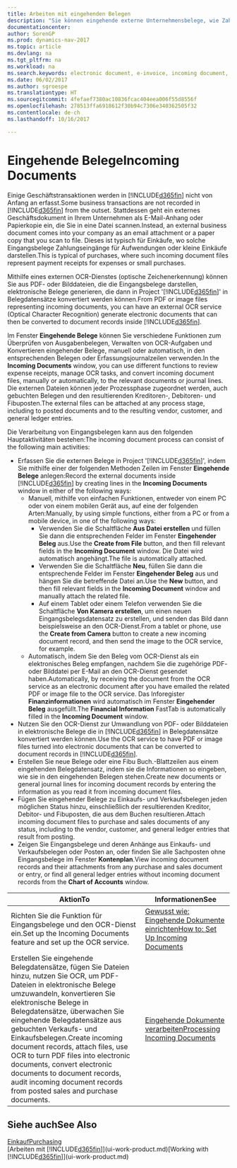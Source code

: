 ```yaml
---
title: Arbeiten mit eingehenden Belegen
description: "Sie können eingehende externe Unternehmensbelege, wie Zahlungseingänge oder PDF-Dateien verwalten, OCR-Aufgaben verwalten und Dateien in elektronische Belege und Datensätze in Dynamics NAV umwandeln."
documentationcenter: 
author: SorenGP
ms.prod: dynamics-nav-2017
ms.topic: article
ms.devlang: na
ms.tgt_pltfrm: na
ms.workload: na
ms.search.keywords: electronic document, e-invoice, incoming document, OCR, ecommerce, document exchange, import invoice
ms.date: 06/02/2017
ms.author: sgroespe
ms.translationtype: HT
ms.sourcegitcommit: 4fefaef7380ac10836fcac404eea006f55d8556f
ms.openlocfilehash: 278513ffa6918612f30b94c7306e340362505f32
ms.contentlocale: de-ch
ms.lasthandoff: 10/16/2017

---
```

# <a name="incoming-documents"></a><span data-ttu-id="a1616-103">Eingehende Belege</span><span class="sxs-lookup"><span data-stu-id="a1616-103">Incoming Documents</span></span>
<span data-ttu-id="a1616-104">Einige Geschäftstransaktionen werden in [!INCLUDE[d365fin](includes/d365fin_md.md)] nicht von Anfang an erfasst.</span><span class="sxs-lookup"><span data-stu-id="a1616-104">Some business transactions are not recorded in [!INCLUDE[d365fin](includes/d365fin_md.md)] from the outset.</span></span> <span data-ttu-id="a1616-105">Stattdessen geht ein externes Geschäftsdokument in Ihrem Unternehmen als E-Mail-Anhang oder Papierkopie ein, die Sie in eine Datei scannen.</span><span class="sxs-lookup"><span data-stu-id="a1616-105">Instead, an external business document comes into your company as an email attachment or a paper copy that you scan to file.</span></span> <span data-ttu-id="a1616-106">Dieses ist typisch für Einkäufe, wo solche Eingangsbelege Zahlungseingänge für Aufwendungen oder kleine Einkäufe darstellen.</span><span class="sxs-lookup"><span data-stu-id="a1616-106">This is typical of purchases, where such incoming document files represent payment receipts for expenses or small purchases.</span></span>

<span data-ttu-id="a1616-107">Mithilfe eines externen OCR-Dienstes (optische Zeichenerkennung) können Sie aus PDF- oder Bilddateien, die die Eingangsbelege darstellen, elektronische Belege generieren, die dann in Project '[!INCLUDE[d365fin](includes/d365fin_md.md)]' in Belegdatensätze konvertiert werden können.</span><span class="sxs-lookup"><span data-stu-id="a1616-107">From PDF or image files representing incoming documents, you can have an external OCR service (Optical Character Recognition) generate electronic documents that can then be converted to document records inside [!INCLUDE[d365fin](includes/d365fin_md.md)].</span></span>

<span data-ttu-id="a1616-108">Im Fenster **Eingehende Belege** können Sie verschiedene Funktionen zum Überprüfen von Ausgabenbelegen, Verwalten von OCR-Aufgaben und Konvertieren eingehender Belege, manuell oder automatisch, in den entsprechenden Belegen oder Erfassungsjournalzeilen verwenden.</span><span class="sxs-lookup"><span data-stu-id="a1616-108">In the **Incoming Documents** window, you can use different functions to review expense receipts, manage OCR tasks, and convert incoming document files, manually or automatically, to the relevant documents or journal lines.</span></span> <span data-ttu-id="a1616-109">Die externen Dateien können jeder Prozessphase zugeordnet werden, auch gebuchten Belegen und den resultierenden Kreditoren-, Debitoren- und Fibuposten.</span><span class="sxs-lookup"><span data-stu-id="a1616-109">The external files can be attached at any process stage, including to posted documents and to the resulting vendor, customer, and general ledger entries.</span></span>

<span data-ttu-id="a1616-110">Die Verarbeitung von Eingangsbelegen kann aus den folgenden Hauptaktivitäten bestehen:</span><span class="sxs-lookup"><span data-stu-id="a1616-110">The incoming document process can consist of the following main activities:</span></span>

* <span data-ttu-id="a1616-111">Erfassen Sie die externen Belege in Project '[!INCLUDE[d365fin](includes/d365fin_md.md)]', indem Sie mithilfe einer der folgenden Methoden Zeilen im Fenster **Eingehende Belege** anlegen:</span><span class="sxs-lookup"><span data-stu-id="a1616-111">Record the external documents inside [!INCLUDE[d365fin](includes/d365fin_md.md)] by creating lines in the **Incoming Documents** window in either of the following ways:</span></span>
  * <span data-ttu-id="a1616-112">Manuell, mithilfe von einfachen Funktionen, entweder von einem PC oder von einem mobilen Gerät aus, auf eine der folgenden Arten:</span><span class="sxs-lookup"><span data-stu-id="a1616-112">Manually, by using simple functions, either from a PC or from a mobile device, in one of the following ways:</span></span>
    * <span data-ttu-id="a1616-113">Verwenden Sie die Schaltfläche **Aus Datei erstellen** und füllen Sie dann die entsprechenden Felder im Fenster **Eingehender Beleg** aus.</span><span class="sxs-lookup"><span data-stu-id="a1616-113">Use the **Create from File** button, and then fill relevant fields in the **Incoming Document** window.</span></span> <span data-ttu-id="a1616-114">Die Datei wird automatisch angehängt.</span><span class="sxs-lookup"><span data-stu-id="a1616-114">The file is automatically attached.</span></span>  
    * <span data-ttu-id="a1616-115">Verwenden Sie die Schaltfläche **Neu**, füllen Sie dann die entsprechende Felder im Fenster **Eingehender Beleg** aus und hängen Sie die betreffende Datei an.</span><span class="sxs-lookup"><span data-stu-id="a1616-115">Use the **New** button, and then fill relevant fields in the **Incoming Document** window and manually attach the related file.</span></span>
    * <span data-ttu-id="a1616-116">Auf einem Tablet oder einem Telefon verwenden Sie die Schaltfläche **Von Kamera erstellen**, um einen neuen Eingangsbelegsdatensatz zu erstellen, und senden das Bild dann beispielsweise an den OCR-Dienst.</span><span class="sxs-lookup"><span data-stu-id="a1616-116">From a tablet or phone, use the **Create from Camera** button to create a new incoming document record, and then send the image to the OCR service, for example.</span></span>
  * <span data-ttu-id="a1616-117">Automatisch, indem Sie den Beleg vom OCR-Dienst als ein elektronisches Beleg empfangen, nachdem Sie die zugehörige PDF- oder Bilddatei per E-Mail an den OCR-Dienst gesendet haben.</span><span class="sxs-lookup"><span data-stu-id="a1616-117">Automatically, by receiving the document from the OCR service as an electronic document after you have emailed the related PDF or image file to the OCR service.</span></span> <span data-ttu-id="a1616-118">Das Inforegister **Finanzinformationen** wird automatisch im Fenster **Eingehender Beleg** ausgefüllt.</span><span class="sxs-lookup"><span data-stu-id="a1616-118">The **Financial Information** FastTab is automatically filled in the **Incoming Document** window.</span></span>
* <span data-ttu-id="a1616-119">Nutzen Sie den OCR-Dienst zur Umwandlung von PDF- oder Bilddateien in elektronische Belege die in [!INCLUDE[d365fin](includes/d365fin_md.md)] in Belegdatensätze konvertiert werden können.</span><span class="sxs-lookup"><span data-stu-id="a1616-119">Use the OCR service to have PDF or image files turned into electronic documents that can be converted to document records in [!INCLUDE[d365fin](includes/d365fin_md.md)].</span></span>
* <span data-ttu-id="a1616-120">Erstellen Sie neue Belege oder eine Fibu Buch.-Blattzeilen aus einem eingehenden Belegdatensatz, indem sie die Informationen so eingeben, wie sie in den eingehenden Belegen stehen.</span><span class="sxs-lookup"><span data-stu-id="a1616-120">Create new documents or general journal lines for incoming document records by entering the information as you read it from incoming document files.</span></span>
* <span data-ttu-id="a1616-121">Fügen Sie eingehender Belege zu Einkaufs- und Verkaufsbelegen jeden möglichen Status hinzu, einschließlich der resultierenden Kreditor, Debitor- und Fibuposten, die aus dem Buchen resultieren.</span><span class="sxs-lookup"><span data-stu-id="a1616-121">Attach incoming document files to purchase and sales documents of any status, including to the vendor, customer, and general ledger entries that result from posting.</span></span>
* <span data-ttu-id="a1616-122">Zeigen Sie Eingangsbelege und deren Anhänge aus Einkaufs- und Verkaufsbelegen oder Posten an, oder finden Sie alle Sachposten ohne Eingangsbelege im Fenster **Kontenplan**.</span><span class="sxs-lookup"><span data-stu-id="a1616-122">View incoming document records and their attachments from any purchase and sales document or entry, or find all general ledger entries without incoming document records from the **Chart of Accounts** window.</span></span>

| <span data-ttu-id="a1616-123">Aktion</span><span class="sxs-lookup"><span data-stu-id="a1616-123">To</span></span> | <span data-ttu-id="a1616-124">Informationen</span><span class="sxs-lookup"><span data-stu-id="a1616-124">See</span></span> |
| --- | --- |
| <span data-ttu-id="a1616-125">Richten Sie die Funktion für Eingangsbelege und den OCR-Dienst ein.</span><span class="sxs-lookup"><span data-stu-id="a1616-125">Set up the Incoming Documents feature and set up the OCR service.</span></span> |[<span data-ttu-id="a1616-126">Gewusst wie: Eingehende Dokumente einrichten</span><span class="sxs-lookup"><span data-stu-id="a1616-126">How to: Set Up Incoming Documents</span></span>](across-how-setup-income-documents.md) |
| <span data-ttu-id="a1616-127">Erstellen Sie eingehende Belegdatensätze, fügen Sie Dateien hinzu, nutzen Sie OCR, um PDF-Dateien in elektronische Belege umzuwandeln, konvertieren Sie elektronische Belege in Belegdatensätze, überwachen Sie eingehende Belegdatensätze aus gebuchten Verkaufs- und Einkaufsbelegen.</span><span class="sxs-lookup"><span data-stu-id="a1616-127">Create incoming document records, attach files, use OCR to turn PDF files into electronic documents, convert electronic documents to document records, audit incoming document records from posted sales and purchase documents.</span></span> |[<span data-ttu-id="a1616-128">Eingehende Dokumente verarbeiten</span><span class="sxs-lookup"><span data-stu-id="a1616-128">Processing Incoming Documents</span></span>](across-process-income-documents.md) |

## <a name="see-also"></a><span data-ttu-id="a1616-129">Siehe auch</span><span class="sxs-lookup"><span data-stu-id="a1616-129">See Also</span></span>
[<span data-ttu-id="a1616-130">Einkauf</span><span class="sxs-lookup"><span data-stu-id="a1616-130">Purchasing</span></span>](purchasing-manage-purchasing.md)  
<span data-ttu-id="a1616-131">[Arbeiten mit [!INCLUDE[d365fin](includes/d365fin_md.md)]](ui-work-product.md)</span><span class="sxs-lookup"><span data-stu-id="a1616-131">[Working with [!INCLUDE[d365fin](includes/d365fin_md.md)]](ui-work-product.md)</span></span>


